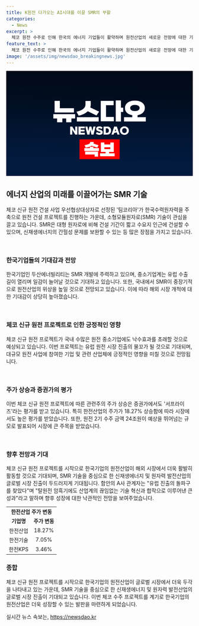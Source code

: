 ```yaml
---
title: K원전 다가오는 AI시대를 이끌 SMR의 부활
categories:
  - News
excerpt: >
  체코 원전 수주로 인해 한국의 에너지 기업들이 활약하며 원전산업의 새로운 전망에 대한 기대감이 높아지고 있다. 이에 따라 중소기업들도 유럽 시장으로 진출의 가능성을 엿보며 쾌거를 기대하고 있다. 또한, 체코 원전 수주로 인해 관련주의 주가 상승세를 보이고 있으며, 한전산업 주가는 18.27% 상승하여 관련 업계에 큰 영향을 미치고 있다. 이번 수주로 인해 국내 원전산업의 긍정적인 흐름이 이어지고 있으며, 관련 중소기업들의 낙수효과도 기대되고 있다.
feature_text: >
  체코 원전 수주로 인해 한국의 에너지 기업들이 활약하며 원전산업의 새로운 전망에 대한 기대감이 높아지고 있다. 이에 따라 중소기업들도 유럽 시장으로 진출의 가능성을 엿보며 쾌거를 기대하고 있다. 또한, 체코 원전 수주로 인해 관련주의 주가 상승세를 보이고 있으며, 한전산업 주가는 18.27% 상승하여 관련 업계에 큰 영향을 미치고 있다. 이번 수주로 인해 국내 원전산업의 긍정적인 흐름이 이어지고 있으며, 관련 중소기업들의 낙수효과도 기대되고 있다.
image: '/assets/img/newsdao_breakingnews.jpg'
---
```


<p><img src="/assets/img/newsdao_breakingnews.jpg" alt="cryptoinkorea 속보" /></p>

<h2 data-ke-size="size26">에너지 산업의 미래를 이끌어가는 SMR 기술</h2>

<p>체코 신규 원전 건설 사업 우선협상대상자로 선정된 '팀코리아'가 한국수력원자력을 주축으로 원전 건설 프로젝트를 진행하는 가운데, 소형모듈원자로(SMR) 기술이 관심을 끌고 있습니다. SMR은 대형 원자로에 비해 건설 기간이 짧고 수요지 인근에 건설할 수 있으며, 신재생에너지의 간헐성 문제를 보완할 수 있는 등 많은 장점을 가지고 있습니다.</p>

<p data-ke-size="size16">&nbsp;</p>

<h3>한국기업들의 기대감과 전망</h3>

<p>한국기업인 두산에너빌리티는 SMR 개발에 주력하고 있으며, 중소기업계는 유럽 수출길이 열리며 일감이 늘어날 것으로 기대하고 있습니다. 또한, 국내에서 SMR이 중장기적으로 원전산업의 위상을 높일 것으로 전망되고 있습니다. 이에 따라 해외 시장 개척에 대한 기대감이 상당히 높아졌습니다.</p>

<p data-ke-size="size16">&nbsp;</p>

<h3>체코 신규 원전 프로젝트로 인한 긍정적인 영향</h3>

<p>체코 신규 원전 프로젝트가 국내 수많은 원전 중소기업에도 낙수효과를 초래할 것으로 예상되고 있습니다. 이번 프로젝트는 유럽 원전 시장 진출의 물꼬가 될 것으로 기대되며, 대규모 원전 사업에 참여한 기업 및 관련 산업체에 긍정적인 영향을 미칠 것으로 전망됩니다.</p>

<p data-ke-size="size16">&nbsp;</p>

<h3>주가 상승과 증권가의 평가</h3>

<p>이번 체코 신규 원전 프로젝트에 따른 관련주의 주가 상승은 증권가에서도 '서프라이즈'라는 평가를 받고 있습니다. 특히 한전산업의 주가가 18.27% 상승함에 따라 시장에서도 높은 평가를 받았습니다. 또한, 원전 2기 수주 금액 24조원이 예상을 뛰어넘는 규모로 발표되어 시장에 큰 주목을 받았습니다.</p>

<p data-ke-size="size16">&nbsp;</p>

<h3>향후 전망과 기대</h3>

<p>체코 신규 원전 프로젝트를 시작으로 한국기업의 원전산업이 해외 시장에서 더욱 활발히 활동할 것으로 기대되며, SMR 기술을 중심으로 한 신재생에너지 및 원자력 발전산업의 글로벌 시장 진출이 두드러지게 기대됩니다. 함안의 A사 관계자는 "유럽 진출의 돌파구를 찾았다"며 "탈원전 암흑기에도 산업계의 끊임없는 기술 혁신과 합작으로 이루어낸 큰 성과"라고 말하며 향후 성장에 대한 낙관적인 전망을 보여주었습니다.</p>

<table>
  <tr>
    <td colspan="2" style="text-align: center; height: 17px;"><b>한전산업 주가 변동</b></td>
  </tr>
  <tr>
    <td style="text-align: center; height: 17px;"><b>기업명</b></td>
    <td style="text-align: center; height: 17px;"><b>주가 변동</b></td>
  </tr>
  <tr>
    <td style="text-align: center; height: 17px;">한전산업</td>
    <td style="text-align: center; height: 17px;">18.27%</td>
  </tr>
  <tr>
    <td style="text-align: center; height: 17px;">한전기술</td>
    <td style="text-align: center; height: 17px;">7.05%</td>
  </tr>
  <tr>
    <td style="text-align: center; height: 17px;">한전KPS</td>
    <td style="text-align: center; height: 17px;">3.46%</td>
  </tr>
</table>

<h3>종합</h3>

<p>체코 신규 원전 프로젝트를 시작으로 한국기업의 원전산업이 글로벌 시장에서 더욱 두각을 나타내고 있는 가운데, SMR 기술을 중심으로 한 신재생에너지 및 원자력 발전산업의 글로벌 시장 진출이 기대되고 있습니다. 이번 체코 수주 프로젝트를 계기로 한국기업의 원전산업은 더욱 성장할 수 있는 발판을 마련하게 되었습니다.</p>
실시간 뉴스 속보는, <a href="https://newsdao.kr" rel="dofollow">https://newsdao.kr</a>


